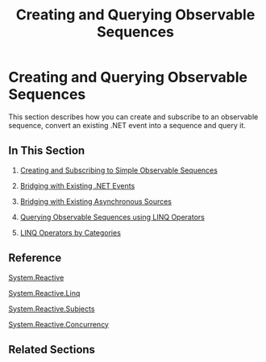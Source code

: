 ﻿---
title: Creating and Querying Observable Sequences
TOCTitle: Creating and Querying Observable Sequences
ms:assetid: eac49b28-b4f5-4269-b35e-557e9743de0d
ms:mtpsurl: https://msdn.microsoft.com/en-us/library/Hh242972(v=VS.103)
ms:contentKeyID: 36068281
ms.date: 06/10/2011
mtps_version: v=VS.103
---

# Creating and Querying Observable Sequences

This section describes how you can create and subscribe to an observable sequence, convert an existing .NET event into a sequence and query it.

## In This Section

1.  [Creating and Subscribing to Simple Observable Sequences](hh242977\(v=vs.103\).md)  
      
2.  [Bridging with Existing .NET Events](hh242978\(v=vs.103\).md)  
      
3.  [Bridging with Existing Asynchronous Sources](hh242960\(v=vs.103\).md)  
      
4.  [Querying Observable Sequences using LINQ Operators](hh242983\(v=vs.103\).md)  
      
5.  [LINQ Operators by Categories](hh242961\(v=vs.103\).md)  
      

## Reference

[System.Reactive](hh229356\(v=vs.103\).md)

[System.Reactive.Linq](hh211929\(v=vs.103\).md)

[System.Reactive.Subjects](hh211639\(v=vs.103\).md)

[System.Reactive.Concurrency](hh229042\(v=vs.103\).md)

## Related Sections

